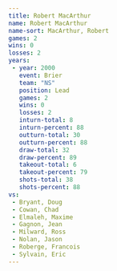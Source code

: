 ```yaml
---
title: Robert MacArthur
name: Robert MacArthur
name-sort: MacArthur, Robert
games: 2
wins: 0
losses: 2
years:
 - year: 2000
   event: Brier
   team: "NS"
   position: Lead
   games: 2
   wins: 0
   losses: 2
   inturn-total: 8
   inturn-percent: 88
   outturn-total: 30
   outturn-percent: 88
   draw-total: 32
   draw-percent: 89
   takeout-total: 6
   takeout-percent: 79
   shots-total: 38
   shots-percent: 88
vs:
 - Bryant, Doug
 - Cowan, Chad
 - Elmaleh, Maxime
 - Gagnon, Jean
 - Milward, Ross
 - Nolan, Jason
 - Roberge, Francois
 - Sylvain, Eric
---
```

